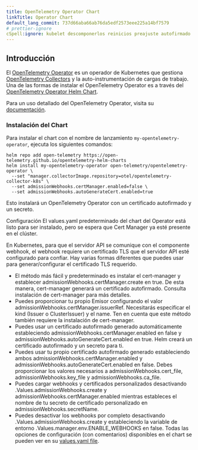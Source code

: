 ```yaml
---
title: OpenTelemetry Operator Chart
linkTitle: Operator Chart
default_lang_commit: 737d66aba66ab76da5edf2573eee225a14bf7579
# prettier-ignore
cSpell:ignore: kubelet descomponerlos reinicios preajuste autofirmado
---
```


## Introducción

El [OpenTelemetry Operator](/docs/kubernetes/operator) es un operador de Kubernetes
que gestiona [OpenTelemetry Collectors](/docs/collector) y
la auto-instrumentación de cargas de trabajo. Una de las formas de instalar el OpenTelemetry
Operator es a través del
[OpenTelemetry Operator Helm Chart](https://github.com/open-telemetry/opentelemetry-helm-charts/tree/main/charts/opentelemetry-operator).

Para un uso detallado del OpenTelemetry Operator, visita su
[documentación](/docs/kubernetes/operator).

### Instalación del Chart

Para instalar el chart con el nombre de lanzamiento `my-opentelemetry-operator`, ejecuta los
siguientes comandos:

```console
helm repo add open-telemetry https://open-telemetry.github.io/opentelemetry-helm-charts
helm install my-opentelemetry-operator open-telemetry/opentelemetry-operator \
  --set "manager.collectorImage.repository=otel/opentelemetry-collector-k8s" \
  --set admissionWebhooks.certManager.enabled=false \
  --set admissionWebhooks.autoGenerateCert.enabled=true
```

Esto instalará un OpenTelemetry Operator con un certificado autofirmado y un secreto.

Configuración
El values.yaml predeterminado del chart del Operator está listo para ser instalado, pero se espera que Cert Manager ya esté presente en el clúster.

En Kubernetes, para que el servidor API se comunique con el componente webhook, el webhook requiere un certificado TLS que el servidor API esté configurado para confiar. Hay varias formas diferentes que puedes usar para generar/configurar el certificado TLS requerido.

- El método más fácil y predeterminado es instalar el cert-manager y establecer admissionWebhooks.certManager.create en true. De esta manera, cert-manager generará un certificado autofirmado. Consulta instalación de cert-manager para más detalles.
- Puedes proporcionar tu propio Emisor configurando el valor admissionWebhooks.certManager.issuerRef. Necesitarás especificar el kind (Issuer o ClusterIssuer) y el name. Ten en cuenta que este método también requiere la instalación de cert-manager.
- Puedes usar un certificado autofirmado generado automáticamente estableciendo admissionWebhooks.certManager.enabled en false y admissionWebhooks.autoGenerateCert.enabled en true. Helm creará un certificado autofirmado y un secreto para ti.
- Puedes usar tu propio certificado autofirmado generado estableciendo ambos admissionWebhooks.certManager.enabled y admissionWebhooks.autoGenerateCert.enabled en false. Debes proporcionar los valores necesarios a admissionWebhooks.cert_file, admissionWebhooks.key_file y admissionWebhooks.ca_file.
- Puedes cargar webhooks y certificados personalizados desactivando .Values.admissionWebhooks.create y admissionWebhooks.certManager.enabled mientras estableces el nombre de tu secreto de certificado personalizado en admissionWebhooks.secretName.
- Puedes desactivar los webhooks por completo desactivando .Values.admissionWebhooks.create y estableciendo la variable de entorno .Values.manager.env.ENABLE_WEBHOOKS en false.
Todas las opciones de configuración (con comentarios) disponibles en el chart se pueden ver en su
[values.yaml file](https://github.com/open-telemetry/opentelemetry-helm-charts/blob/main/charts/opentelemetry-operator/values.yaml).

